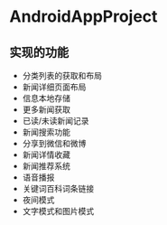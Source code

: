 # AndroidAppProject

## 实现的功能
- 分类列表的获取和布局 
- 新闻详细页面布局 
- 信息本地存储 
- 更多新闻获取 
- 已读/未读新闻记录 
- 新闻搜索功能 
- 分享到微信和微博 
- 新闻详情收藏 
- 新闻推荐系统 
- 语音播报 
- 关键词百科词条链接 
- 夜间模式 
- 文字模式和图片模式
